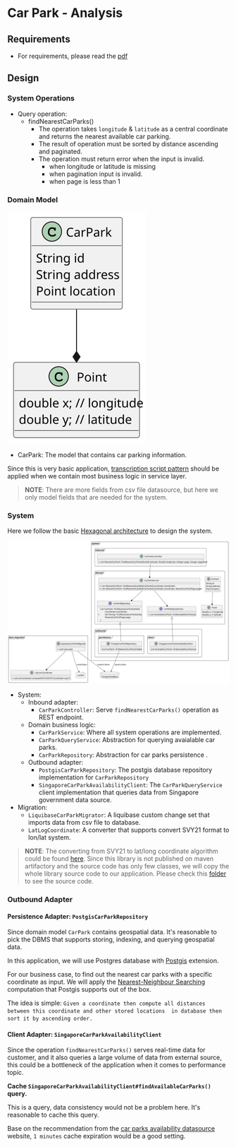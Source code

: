 # Car Park - Analysis

## Requirements

* For requirements, please read the [pdf](Senior%20Software%20Engineer%20Coding%20Exercise.pdf)

## Design

### System Operations

- Query operation:
  - findNearestCarParks() 
      - The operation takes `longitude` & `latitude` as a central coordinate and returns the nearest available car parking.
      - The result of operation must be sorted by distance ascending and paginated.
      - The operation must return error when the input is invalid.
        - when longitude or latitude is missing
        - when pagination input is invalid.
        - when page is less than 1

### Domain Model

![Domain Model](domain.svg)

- CarPark: The model that contains car parking information. 

Since this is very basic application, [transcription script pattern](https://martinfowler.com/eaaCatalog/transactionScript.html) should be applied when we contain most business logic in service layer.

>**NOTE**: There are more fields from csv file datasource, but here we only model fields that are needed for the system.

### System

Here we follow the basic [Hexagonal architecture](https://en.wikipedia.org/wiki/Hexagonal_architecture_(software)) to design the system.

![System Design](system_design.svg)

- System:
  - Inbound adapter:
    - `CarParkController`: Serve `findNearestCarParks()` operation as REST endpoint.
  - Domain business logic:
    - `CarParkService`: Where all system operations are implemented.
    - `CarParkQueryService`: Abstraction for querying avaialable car parks.
    - `CarParkRepository`: Abstraction for car parks persistence .
  - Outbound adapter:
    - `PostgisCarParkRepository`: The postgis database repository implementation for `CarParkRepository`
    - `SingaporeCarParkAvailabilityClient`: The `CarParkQueryService` client implementation that queries data from Singapore government data source. 
- Migration:
  - `LiquibaseCarParkMigrator`: A liquibase custom change set that imports data from csv file to database.
  - `LatLogCoordinate`: A converter that supports convert SVY21 format to lon/lat system.

>**NOTE**: The converting from SVY21 to lat/long coordinate algorithm could be found [here](https://github.com/cgcai/SVY21).
> Since this library is not published on maven artifactory and the source code has only few classes, we will copy
> the whole library source code to our application.
> Please check this [folder](../src/main/java/com/wego/interview/carpark/migration/svy21_copied) to see the source code.

### Outbound Adapter

#### Persistence Adapter: `PostgisCarParkRepository`

Since domain model `CarPark` contains geospatial  data. It's reasonable to pick the DBMS that supports storing, indexing,
and querying geospatial data.

In this application, we will use Postgres database with [Postgis](https://postgis.net/) extension.

For our business case, to find out the nearest car parks with a specific coordinate as input. We will apply the 
[Nearest-Neighbour Searching](https://postgis.net/workshops/postgis-intro/knn.html) computation that Postgis supports out 
of the box.

The idea is simple: `Given a coordinate then compute all distances between this coordinate and other stored locations 
in database then sort it by ascending order.`

#### Client Adapter: `SingaporeCarParkAvailabilityClient`

Since the operation `findNearestCarParks()` serves real-time data for customer, and it also queries a large volume of data from external source,
this could be a bottleneck of the application when it comes to performance topic.

**Cache `SingaporeCarParkAvailabilityClient#findAvailableCarParks()` query.**

This is a query, data consistency would not be a problem here. It's reasonable to cache this query.

Base on the recommendation from the [car parks availability datasource](https://beta.data.gov.sg/collections/85/view) website,
`1 minutes` cache expiration would be a good setting.